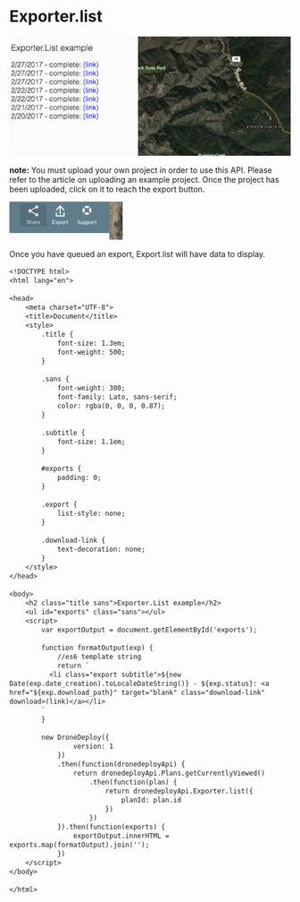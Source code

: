 # Exporter.list

![](<../../../.gitbook/assets/Screenshot 2017-03-03 14.29.09.png>)

**note:** You must upload your own project in order to use this API. Please refer to the article on uploading an example project. Once the project has been uploaded, click on it to reach the export button.

![](<../../../.gitbook/assets/Screenshot 2017-02-09 11.20.01.png>)

Once you have queued an export, Export.list will have data to display.

```markup
<!DOCTYPE html>
<html lang="en">

<head>
    <meta charset="UTF-8">
    <title>Document</title>
    <style>
        .title {
            font-size: 1.3em;
            font-weight: 500;
        }

        .sans {
            font-weight: 300;
            font-family: Lato, sans-serif;
            color: rgba(0, 0, 0, 0.87);
        }

        .subtitle {
            font-size: 1.1em;
        }

        #exports {
            padding: 0;
        }

        .export {
            list-style: none;
        }

        .download-link {
            text-decoration: none;
        }
    </style>
</head>

<body>
    <h2 class="title sans">Exporter.List example</h2>
    <ul id="exports" class="sans"></ul>
    <script>
        var exportOutput = document.getElementById('exports');

        function formatOutput(exp) {
            //es6 template string
            return `
          <li class="export subtitle">${new Date(exp.date_creation).toLocaleDateString()} - ${exp.status}: <a href="${exp.download_path}" target="blank" class="download-link" download>(link)</a></li>
        `
        }

        new DroneDeploy({
                version: 1
            })
            .then(function(dronedeployApi) {
                return dronedeployApi.Plans.getCurrentlyViewed()
                    .then(function(plan) {
                        return dronedeployApi.Exporter.list({
                            planId: plan.id
                        })
                    })
            }).then(function(exports) {
                exportOutput.innerHTML = exports.map(formatOutput).join('');
            })
    </script>
</body>

</html>
```
